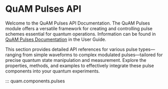 # QuAM Pulses API

Welcome to the QuAM Pulses API Documentation.
The QuAM Pulses module offers a versatile framework for creating and controlling pulse schemes essential for quantum operations. 
Information can be found in [QuAM Pulses Documentation](components/pulses) in the User Guide.

This section provides detailed API references for various pulse types—ranging from simple waveforms to complex modulated pulses—tailored for precise quantum state manipulation and measurement. Explore the properties, methods, and examples to effectively integrate these pulse components into your quantum experiments.

::: quam.components.pulses